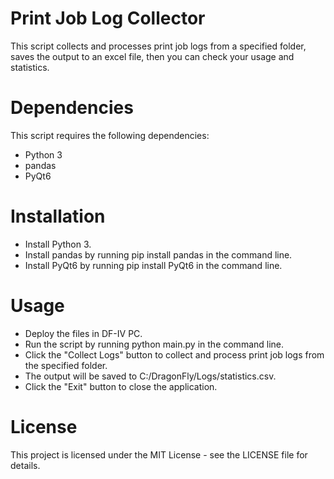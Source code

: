 # Print Job Log Collector
This script collects and processes print job logs from a specified folder, saves the output to an excel file, then you can check your usage and statistics.

# Dependencies
This script requires the following dependencies:

- Python 3
- pandas
- PyQt6
# Installation
- Install Python 3.
- Install pandas by running pip install pandas in the command line.
- Install PyQt6 by running pip install PyQt6 in the command line.
# Usage
- Deploy the files in DF-IV PC.
- Run the script by running python main.py in the command line.
- Click the "Collect Logs" button to collect and process print job logs from the specified folder.
- The output will be saved to C:/DragonFly/Logs/statistics.csv.
- Click the "Exit" button to close the application.
# License
This project is licensed under the MIT License - see the LICENSE file for details.
